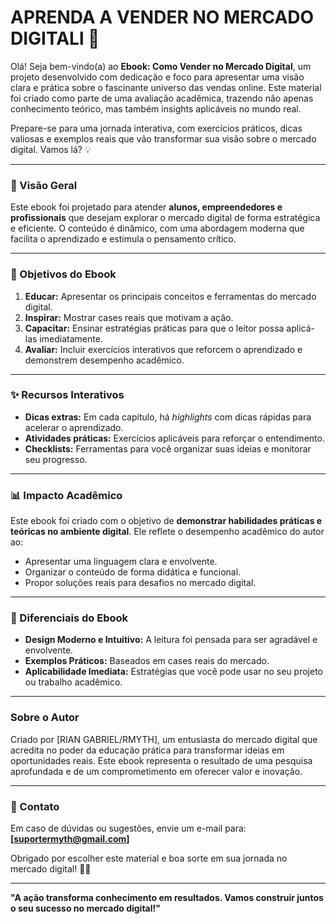 # **APRENDA A VENDER NO MERCADO DIGITALl** 🚀

Olá! Seja bem-vindo(a) ao **Ebook: Como Vender no Mercado Digital**, um projeto desenvolvido com dedicação e foco para apresentar uma visão clara e prática sobre o fascinante universo das vendas online. Este material foi criado como parte de uma avaliação acadêmica, trazendo não apenas conhecimento teórico, mas também insights aplicáveis no mundo real. 

Prepare-se para uma jornada interativa, com exercícios práticos, dicas valiosas e exemplos reais que vão transformar sua visão sobre o mercado digital. Vamos lá? 💡

---

### **📖 Visão Geral**
Este ebook foi projetado para atender **alunos, empreendedores e profissionais** que desejam explorar o mercado digital de forma estratégica e eficiente. O conteúdo é dinâmico, com uma abordagem moderna que facilita o aprendizado e estimula o pensamento crítico.

---

### **🎯 Objetivos do Ebook**
1. **Educar:** Apresentar os principais conceitos e ferramentas do mercado digital.  
2. **Inspirar:** Mostrar cases reais que motivam a ação.  
3. **Capacitar:** Ensinar estratégias práticas para que o leitor possa aplicá-las imediatamente.  
4. **Avaliar:** Incluir exercícios interativos que reforcem o aprendizado e demonstrem desempenho acadêmico.

---

### **✨ Recursos Interativos**
- **Dicas extras:** Em cada capítulo, há *highlights* com dicas rápidas para acelerar o aprendizado.  
- **Atividades práticas:** Exercícios aplicáveis para reforçar o entendimento.  
- **Checklists:** Ferramentas para você organizar suas ideias e monitorar seu progresso.  

---

### **📊 Impacto Acadêmico**
Este ebook foi criado com o objetivo de **demonstrar habilidades práticas e teóricas no ambiente digital**. Ele reflete o desempenho acadêmico do autor ao:  
- Apresentar uma linguagem clara e envolvente.  
- Organizar o conteúdo de forma didática e funcional.  
- Propor soluções reais para desafios no mercado digital.

---

### **📌 Diferenciais do Ebook**
- **Design Moderno e Intuitivo:** A leitura foi pensada para ser agradável e envolvente.  
- **Exemplos Práticos:** Baseados em cases reais do mercado.  
- **Aplicabilidade Imediata:** Estratégias que você pode usar no seu projeto ou trabalho acadêmico.  

---

### **Sobre o Autor**
Criado por [RIAN GABRIEL/RMYTH], um entusiasta do mercado digital que acredita no poder da educação prática para transformar ideias em oportunidades reais. Este ebook representa o resultado de uma pesquisa aprofundada e de um comprometimento em oferecer valor e inovação.

---

### **📧 Contato**
Em caso de dúvidas ou sugestões, envie um e-mail para: **[suportermyth@gmail.com]**  

Obrigado por escolher este material e boa sorte em sua jornada no mercado digital! 💼✨  

---  
**"A ação transforma conhecimento em resultados. Vamos construir juntos o seu sucesso no mercado digital!"**
